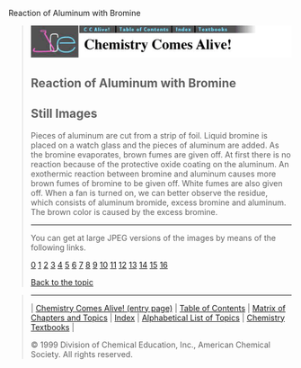 





 Reaction of Aluminum with Bromine
 



> ![Chemistry Comes Alive!](ccahead.gif)
> 
> 
> 
> 
> 
> 
> 
> 
> 
> ## Reaction of Aluminum with Bromine
> 
> 
> 
> 
> ## Still Images
> 
> 
> 
> 
> 
> 
> 
> 
> 
>  Pieces of aluminum are cut from a strip of foil. Liquid bromine is placed on a watch glass and the pieces of aluminum are added. As the bromine evaporates, brown fumes are given off. At first there is no reaction because of the protective oxide coating on the aluminum. An exothermic reaction between bromine and aluminum causes more brown fumes of bromine to be given off. White fumes are also given off. When a fan is turned on, we can better observe the residue, which consists of aluminum bromide, excess bromine and aluminum. The brown color is caused by the excess bromine.
>  
> 
> 
> 
> ---
> 
> 
> 
> 
> 
>  You can get at large JPEG versions of the images by means of the following links.
>    
> 
> 
> [0](../../STILLS/ALBR/ALBR/64JPG48/0.JPG) 
> [1](../../STILLS/ALBR/ALBR/64JPG48/1.JPG) 
> [2](../../STILLS/ALBR/ALBR/64JPG48/2.JPG) 
> [3](../../STILLS/ALBR/ALBR/64JPG48/3.JPG) 
> [4](../../STILLS/ALBR/ALBR/64JPG48/4.JPG) 
> [5](../../STILLS/ALBR/ALBR/64JPG48/5.JPG) 
> [6](../../STILLS/ALBR/ALBR/64JPG48/6.JPG) 
> [7](../../STILLS/ALBR/ALBR/64JPG48/7.JPG) 
> [8](../../STILLS/ALBR/ALBR/64JPG48/8.JPG) 
> [9](../../STILLS/ALBR/ALBR/64JPG48/9.JPG) 
> [10](../../STILLS/ALBR/ALBR/64JPG48/10.JPG) 
> [11](../../STILLS/ALBR/ALBR/64JPG48/11.JPG) 
> [12](../../STILLS/ALBR/ALBR/64JPG48/12.JPG) 
> [13](../../STILLS/ALBR/ALBR/64JPG48/13.JPG) 
> [14](../../STILLS/ALBR/ALBR/64JPG48/14.JPG) 
> [15](../../STILLS/ALBR/ALBR/64JPG48/15.JPG) 
> [16](../../STILLS/ALBR/ALBR/64JPG48/16.JPG) 
> 
> 
> 
> 
> [Back to the topic](../../MAIN/ALBR/PAGE1.HTM)



> ---
> 
> 
>  |
>  [Chemistry Comes Alive! (entry page)](../../INDEX.HTM) 
>  |
>  [Table of Contents](../../CONTENTS.HTM) 
>  |
>  [Matrix of Chapters and Topics](../../MATRIX.HTM) 
>  |
>  [Index](../../WORDS.HTM) 
>  |
>  [Alphabetical List of Topics](../../ALPHATOP.HTM) 
>  |
>  [Chemistry Textbooks](../../BOOKS.HTM) 
>  |
>  
>  © 1999 Division of Chemical Education, Inc.,
American Chemical Society. All rights reserved.





